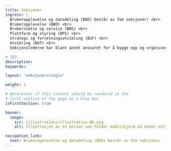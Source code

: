 ```yaml
---
title: Seksjoner
ingress: |
  Brukeropplevelse og datadeling (BOD) består av fem seksjoner: <br>
  Brukeropplevelse (BBO) <br>
  Brukerstøtte og service (BBS) <br>
  Plattform og styring (BPS) <br>
  Strategi og forretningsutvikling (BSF) <br>
  Utvikling (BUT) <br>
  Seksjonslederne har blant annet ansvaret for å bygge opp og organisere fagavdelingene, lede personalet og generelt styre arbeidet i seksjonen.

# SEO
description:
keywords:

layout: 'seksjoner/single'

weight: 1

# determines if this content should be rendered in the
# first section of the page as a blue box
isFirstSection: true

banner:
  image:
    src: /illustrations/illustration-06.png
    alt: Illustrasjon av en person som holder mobilskjerm på kneet sitt

navigation_link:
  text: Brukeropplevelse og datadeling (BOD) består av fem seksjoner
---
```

